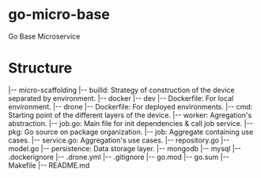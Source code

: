 # go-micro-base
Go Base Microservice

# Structure
|-- micro-scaffolding
  |-- builld: Strategy of construction of the device separated by environment.
    |-- docker
      |-- dev
        |-- Dockerfile: For local environment.
      |-- drone
        |-- Dockerfile: For deployed environments.
  |-- cmd: Starting point of the different layers of the device.
    |-- worker: Agregation's abstraction.
      |-- job.go: Main file for init dependencies & call job service.
  |-- pkg: Go source on package organization.
    |-- job: Aggregate containing use cases.
      |-- service.go: Aggregation's use cases.
      |-- repository.go
      |-- model.go
    |-- persistence: Data storage layer.
      |-- mongodb
      |-- mysql
  |-- .dockerignore
  |-- .drone.yml
  |-- .gitignore
  |-- go.mod
  |-- go.sum
  |-- Makefile
  |-- README.md
